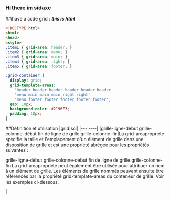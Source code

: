 ### Hi there im sidaxe
##ihave a code grid :
***this is html***
```html
<!DOCTYPE html>
<html>
<head>
<style>
.item1 { grid-area: header; }
.item2 { grid-area: menu; }
.item3 { grid-area: main; }
.item4 { grid-area: right; }
.item5 { grid-area: footer; }

.grid-container {
  display: grid;
  grid-template-areas:
    'header header header header header header'
    'menu main main main right right'
    'menu footer footer footer footer footer';
  gap: 10px;
  background-color: #2196F3;
  padding: 10px;
}
```
##Définition et utilisation
|grid|sol|
|---|----|
|grille-ligne-début
grille-colonne-début
fin de ligne de grille
grille-colonne-fin|La grid-areapropriété spécifie la taille et l'emplacement d'un élément de grille dans une disposition de grille et est une propriété abrégée pour les propriétés suivantes :

grille-ligne-début
grille-colonne-début
fin de ligne de grille
grille-colonne-fin
La grid-areapropriété peut également être utilisée pour attribuer un nom à un élément de grille. Les éléments de grille nommés peuvent ensuite être référencés par la propriété grid-template-areas du conteneur de grille. Voir les exemples ci-dessous.


|

